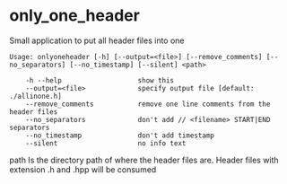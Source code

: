 # only_one_header
Small application to put all header files into one

```
Usage: onlyoneheader [-h] [--output=<file>] [--remove_comments] [--no_separators] [--no_timestamp] [--silent] <path>

    -h --help                   show this
    --output=<file>             specify output file [default: ./allinone.h]
    --remove_comments           remove one line comments from the header files
    --no_separators             don't add // <filename> START|END separators
    --no_timestamp              don't add timestamp
    --silent                    no info text
```

path  Is the directory path of where the header files are. Header files with extension .h and .hpp will be consumed